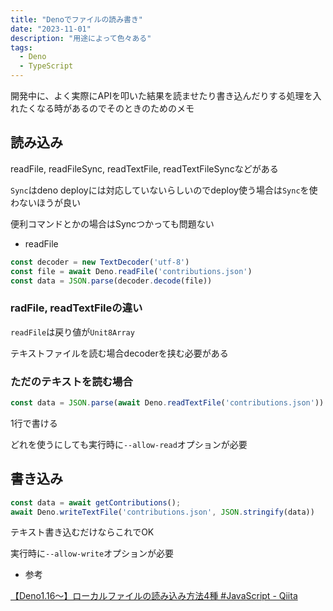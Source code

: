 ```yaml
---
title: "Denoでファイルの読み書き"
date: "2023-11-01"
description: "用途によって色々ある"
tags:
  - Deno
  - TypeScript
---
```


開発中に、よく実際にAPIを叩いた結果を読ませたり書き込んだりする処理を入れたくなる時があるのでそのときのためのメモ

## 読み込み

readFile, readFileSync, readTextFile, readTextFileSyncなどがある

`Sync`はdeno deployには対応していないらしいのでdeploy使う場合は`Sync`を使わないほうが良い

便利コマンドとかの場合はSyncつかっても問題ない

- readFile

```typescript
const decoder = new TextDecoder('utf-8')
const file = await Deno.readFile('contributions.json')
const data = JSON.parse(decoder.decode(file))
```
### radFile, readTextFileの違い

`readFile`は戻り値が`Unit8Array`

テキストファイルを読む場合decoderを挟む必要がある

### ただのテキストを読む場合

```typescript
const data = JSON.parse(await Deno.readTextFile('contributions.json'))
```

1行で書ける

どれを使うにしても実行時に`--allow-read`オプションが必要

## 書き込み

```typescript
const data = await getContributions();
await Deno.writeTextFile('contributions.json', JSON.stringify(data))
```

テキスト書き込むだけならこれでOK

実行時に`--allow-write`オプションが必要

- 参考

[【Deno1.16～】ローカルファイルの読み込み方法4種 #JavaScript - Qiita](https://qiita.com/access3151fq/items/48e17d1363de39d01ad1)